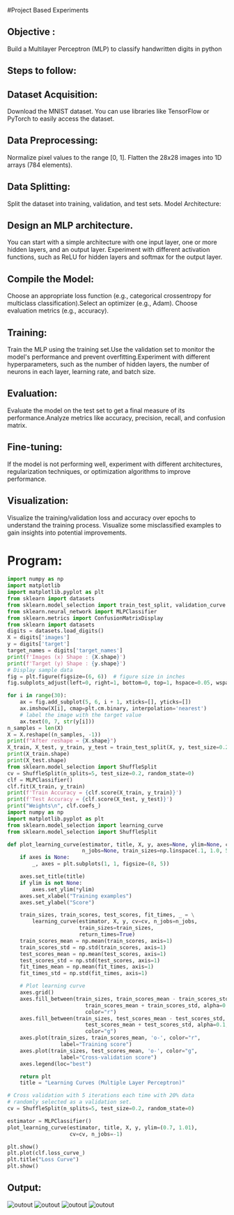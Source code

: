 #Project Based Experiments
## Objective :
 Build a Multilayer Perceptron (MLP) to classify handwritten digits in python
## Steps to follow:
## Dataset Acquisition:
Download the MNIST dataset. You can use libraries like TensorFlow or PyTorch to easily access the dataset.
## Data Preprocessing:
Normalize pixel values to the range [0, 1].
Flatten the 28x28 images into 1D arrays (784 elements).
## Data Splitting:

Split the dataset into training, validation, and test sets.
Model Architecture:
## Design an MLP architecture. 
You can start with a simple architecture with one input layer, one or more hidden layers, and an output layer.
Experiment with different activation functions, such as ReLU for hidden layers and softmax for the output layer.
## Compile the Model:
Choose an appropriate loss function (e.g., categorical crossentropy for multiclass classification).Select an optimizer (e.g., Adam).
Choose evaluation metrics (e.g., accuracy).
## Training:
Train the MLP using the training set.Use the validation set to monitor the model's performance and prevent overfitting.Experiment with different hyperparameters, such as the number of hidden layers, the number of neurons in each layer, learning rate, and batch size.
## Evaluation:

Evaluate the model on the test set to get a final measure of its performance.Analyze metrics like accuracy, precision, recall, and confusion matrix.
## Fine-tuning:
If the model is not performing well, experiment with different architectures, regularization techniques, or optimization algorithms to improve performance.
## Visualization:
Visualize the training/validation loss and accuracy over epochs to understand the training process. Visualize some misclassified examples to gain insights into potential improvements.

# Program:
```py
import numpy as np
import matplotlib
import matplotlib.pyplot as plt
from sklearn import datasets
from sklearn.model_selection import train_test_split, validation_curve
from sklearn.neural_network import MLPClassifier
from sklearn.metrics import ConfusionMatrixDisplay
from sklearn import datasets
digits = datasets.load_digits()
X = digits['images']
y = digits['target']
target_names = digits['target_names']
print(f'Images (x) Shape : {X.shape}')
print(f'Target (y) Shape : {y.shape}')
# Display sample data
fig = plt.figure(figsize=(6, 6))  # figure size in inches
fig.subplots_adjust(left=0, right=1, bottom=0, top=1, hspace=0.05, wspace=0.05)

for i in range(30):
    ax = fig.add_subplot(5, 6, i + 1, xticks=[], yticks=[])
    ax.imshow(X[i], cmap=plt.cm.binary, interpolation='nearest')
    # label the image with the target value
    ax.text(0, 7, str(y[i]))
n_samples = len(X)
X = X.reshape((n_samples, -1))
print(f"After reshape = {X.shape}")
X_train, X_test, y_train, y_test = train_test_split(X, y, test_size=0.2, random_state=32)
print(X_train.shape)
print(X_test.shape)
from sklearn.model_selection import ShuffleSplit
cv = ShuffleSplit(n_splits=5, test_size=0.2, random_state=0)
clf = MLPClassifier()
clf.fit(X_train, y_train)
print(f'Train Accuracy = {clf.score(X_train, y_train)}')
print(f'Test Accuracy = {clf.score(X_test, y_test)}')
print("Weights\n", clf.coefs_)
import numpy as np
import matplotlib.pyplot as plt
from sklearn.model_selection import learning_curve
from sklearn.model_selection import ShuffleSplit

def plot_learning_curve(estimator, title, X, y, axes=None, ylim=None, cv=None,
                        n_jobs=None, train_sizes=np.linspace(.1, 1.0, 5)):
    if axes is None:
        _, axes = plt.subplots(1, 1, figsize=(8, 5))

    axes.set_title(title)
    if ylim is not None:
        axes.set_ylim(*ylim)
    axes.set_xlabel("Training examples")
    axes.set_ylabel("Score")

    train_sizes, train_scores, test_scores, fit_times, _ = \
        learning_curve(estimator, X, y, cv=cv, n_jobs=n_jobs,
                       train_sizes=train_sizes,
                       return_times=True)
    train_scores_mean = np.mean(train_scores, axis=1)
    train_scores_std = np.std(train_scores, axis=1)
    test_scores_mean = np.mean(test_scores, axis=1)
    test_scores_std = np.std(test_scores, axis=1)
    fit_times_mean = np.mean(fit_times, axis=1)
    fit_times_std = np.std(fit_times, axis=1)

    # Plot learning curve
    axes.grid()
    axes.fill_between(train_sizes, train_scores_mean - train_scores_std,
                         train_scores_mean + train_scores_std, alpha=0.1,
                         color="r")
    axes.fill_between(train_sizes, test_scores_mean - test_scores_std,
                         test_scores_mean + test_scores_std, alpha=0.1,
                         color="g")
    axes.plot(train_sizes, train_scores_mean, 'o-', color="r",
                 label="Training score")
    axes.plot(train_sizes, test_scores_mean, 'o-', color="g",
                 label="Cross-validation score")
    axes.legend(loc="best")

    return plt
    title = "Learning Curves (Multiple Layer Perceptron)"

# Cross validation with 5 iterations each time with 20% data 
# randomly selected as a validation set.
cv = ShuffleSplit(n_splits=5, test_size=0.2, random_state=0)

estimator = MLPClassifier()
plot_learning_curve(estimator, title, X, y, ylim=(0.7, 1.01),
                    cv=cv, n_jobs=-1)

plt.show()
plt.plot(clf.loss_curve_)
plt.title("Loss Curve")
plt.show()
```

## Output:
![outout](./Output/Figure_1.png)
![outout](./Output/Figure_2.png)
![outout](./Output/Figure_3.png)
![outout](./Output/Figure_4.png)

